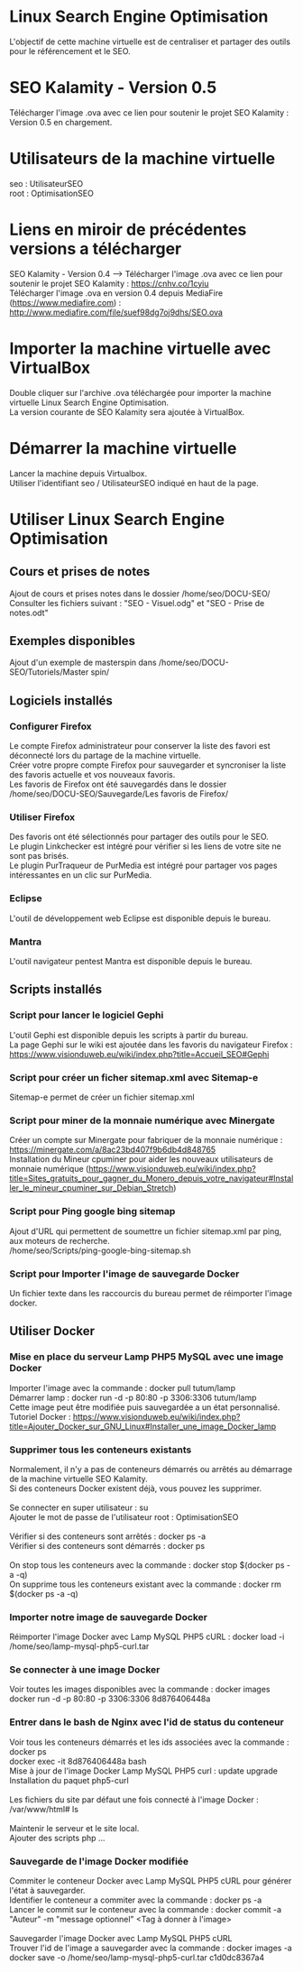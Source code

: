 # Linux Search Engine Optimisation
L'objectif de cette machine virtuelle est de centraliser et partager des outils pour le référencement et le SEO.

# SEO Kalamity - Version 0.5
Télécharger l'image .ova avec ce lien pour soutenir le projet SEO Kalamity : Version 0.5 en chargement.

# Utilisateurs de la machine virtuelle
seo : UtilisateurSEO<br/>
root : OptimisationSEO

# Liens en miroir de précédentes versions a télécharger
SEO Kalamity - Version 0.4 --> Télécharger l'image .ova avec ce lien pour soutenir le projet SEO Kalamity : https://cnhv.co/1cyiu<br/>
Télécharger l'image .ova en version 0.4 depuis MediaFire (https://www.mediafire.com) : http://www.mediafire.com/file/suef98dg7oj9dhs/SEO.ova

# Importer la machine virtuelle avec VirtualBox
Double cliquer sur l'archive .ova téléchargée pour importer la machine virtuelle Linux Search Engine Optimisation.<br/>
La version courante de SEO Kalamity sera ajoutée à VirtualBox.

# Démarrer la machine virtuelle
Lancer la machine depuis Virtualbox.<br/>
Utiliser l'identifiant seo / UtilisateurSEO indiqué en haut de la page.

# Utiliser Linux Search Engine Optimisation
## Cours et prises de notes
Ajout de cours et prises notes dans le dossier /home/seo/DOCU-SEO/<br/>
Consulter les fichiers suivant : "SEO - Visuel.odg" et "SEO - Prise de notes.odt"

## Exemples disponibles
Ajout d'un exemple de masterspin dans /home/seo/DOCU-SEO/Tutoriels/Master spin/

## Logiciels installés
### Configurer Firefox
Le compte Firefox administrateur pour conserver la liste des favori est déconnecté lors du partage de la machine virtuelle.<br/>
Créer votre propre compte Firefox pour sauvegarder et syncroniser la liste des favoris actuelle et vos nouveaux favoris.<br/>
Les favoris de Firefox ont été sauvegardés dans le dossier /home/seo/DOCU-SEO/Sauvegarde/Les favoris de Firefox/

### Utiliser Firefox
Des favoris ont été sélectionnés pour partager des outils pour le SEO.<br/>
Le plugin Linkchecker est intégré pour vérifier si les liens de votre site ne sont pas brisés.<br/>
Le plugin PurTraqueur de PurMedia est intégré pour partager vos pages intéressantes en un clic sur PurMedia.

### Eclipse
L'outil de développement web Eclipse est disponible depuis le bureau.

### Mantra
L'outil navigateur pentest Mantra est disponible depuis le bureau.

## Scripts installés
### Script pour lancer le logiciel Gephi
L'outil Gephi est disponible depuis les scripts à partir du bureau.<br/>
La page Gephi sur le wiki est ajoutée dans les favoris du navigateur Firefox : https://www.visionduweb.eu/wiki/index.php?title=Accueil_SEO#Gephi

### Script pour créer un ficher sitemap.xml avec Sitemap-e
Sitemap-e permet de créer un fichier sitemap.xml

### Script pour miner de la monnaie numérique avec Minergate
Créer un compte sur Minergate pour fabriquer de la monnaie numérique : https://minergate.com/a/8ac23bd407f9b6db4d848765<br/>
Installation du Mineur cpuminer pour aider les nouveaux utilisateurs de monnaie numérique (https://www.visionduweb.eu/wiki/index.php?title=Sites_gratuits_pour_gagner_du_Monero_depuis_votre_navigateur#Installer_le_mineur_cpuminer_sur_Debian_Stretch)
### Script pour Ping google bing sitemap
Ajout d'URL qui permettent de soumettre un fichier sitemap.xml par ping, aux moteurs de recherche.<br/>
/home/seo/Scripts/ping-google-bing-sitemap.sh

### Script pour Importer l'image de sauvegarde Docker
Un fichier texte dans les raccourcis du bureau permet de réimporter l'image docker.

## Utiliser Docker
### Mise en place du serveur Lamp PHP5 MySQL avec une image Docker<br/>
Importer l'image avec la commande : docker pull tutum/lamp<br/>
Démarrer lamp : docker run -d -p 80:80 -p 3306:3306 tutum/lamp<br/>
Cette image peut être modifiée puis sauvegardée a un état personnalisé.
Tutoriel Docker : https://www.visionduweb.eu/wiki/index.php?title=Ajouter_Docker_sur_GNU_Linux#Installer_une_image_Docker_lamp

### Supprimer tous les conteneurs existants
Normalement, il n'y a pas de conteneurs démarrés ou arrêtés au démarrage de la machine virtuelle SEO Kalamity.<br/>
Si des conteneurs Docker existent déjà, vous pouvez les supprimer.
<br/><br/>
Se connecter en super utilisateur : su<br/>
Ajouter le mot de passe de l'utilisateur root : OptimisationSEO
<br/><br/>
Vérifier si des conteneurs sont arrêtés : docker ps -a<br/>
Vérifier si des conteneurs sont démarrés : docker ps
<br/><br/>
On stop tous les conteneurs avec la commande : docker stop $(docker ps -a -q)<br/>
On supprime tous les conteneurs existant avec la commande : docker rm $(docker ps -a -q)

### Importer notre image de sauvegarde Docker
Réimporter l'image Docker avec Lamp MySQL PHP5 cURL : docker load -i /home/seo/lamp-mysql-php5-curl.tar

### Se connecter à une image Docker
Voir toutes les images disponibles avec la commande : docker images<br/>
docker run -d -p 80:80 -p 3306:3306 8d876406448a

### Entrer dans le bash de Nginx avec l'id de status du conteneur
Voir tous les conteneurs démarrés et les ids associées avec la commande : docker ps<br/>
docker exec -it 8d876406448a bash<br/>
Mise à jour de l'image Docker Lamp MySQL PHP5 curl : update upgrade<br/>
Installation du paquet php5-curl
<br/><br/>
Les fichiers du site par défaut une fois connecté à l'image Docker : /var/www/html# ls<br/><br/>Maintenir le serveur et le site local.<br/>Ajouter des scripts php ...

### Sauvegarde de l'image Docker modifiée
Commiter le conteneur Docker avec Lamp MySQL PHP5 cURL pour générer l'état à sauvegarder.<br/>
Identifier le conteneur a commiter avec la commande : docker ps -a<br/>
Lancer le commit sur le conteneur avec la commande : docker commit -a "Auteur" -m "message optionnel" <ID du conteneur ou nom> <Tag à donner à l'image>
<br/><br/>
Sauvegarder l'image Docker avec Lamp MySQL PHP5 cURL<br/>
Trouver l'id de l'image a sauvegarder avec la commande : docker images -a<br/>
docker save -o /home/seo/lamp-mysql-php5-curl.tar c1d0dc8367a4
